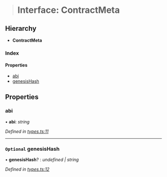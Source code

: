 > # Interface: ContractMeta

## Hierarchy

* **ContractMeta**

### Index

#### Properties

* [abi](_types_.contractmeta.md#abi)
* [genesisHash](_types_.contractmeta.md#optional-genesishash)

## Properties

###  abi

• **abi**: *string*

*Defined in [types.ts:11](https://github.com/polkadot-js/ui/blob/b7df946/packages/ui-keyring/src/types.ts#L11)*

___

### `Optional` genesisHash

• **genesisHash**? : *undefined | string*

*Defined in [types.ts:12](https://github.com/polkadot-js/ui/blob/b7df946/packages/ui-keyring/src/types.ts#L12)*